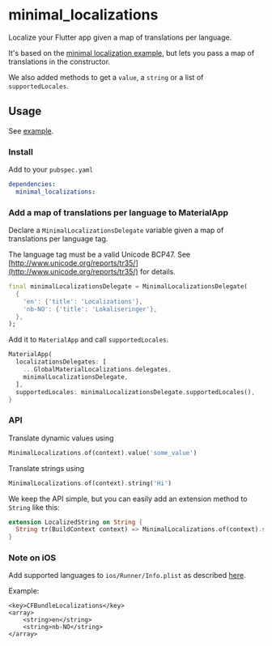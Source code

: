 # minimal_localizations

Localize your Flutter app given a map of translations per language.

It's based on the [minimal localization example](https://github.com/flutter/website/tree/main/examples/internationalization/minimal), but lets you pass a map of translations in the constructor.

We also added methods to get a `value`, a `string` or a list of `supportedLocales`.

## Usage

See [example](example).

### Install

Add to your `pubspec.yaml`

```yaml
dependencies:
  minimal_localizations:
```

### Add a map of translations per language to MaterialApp

Declare a `MinimalLocalizationsDelegate` variable given a map of translations
per language tag.

The language tag must be a valid Unicode BCP47. See [http://www.unicode.org/reports/tr35/](http://www.unicode.org/reports/tr35/) for details.

```Dart
final minimalLocalizationsDelegate = MinimalLocalizationsDelegate(
  {
    'en': {'title': 'Localizations'},
    'nb-NO': {'title': 'Lokaliseringer'},
  },
);
```

Add it to `MaterialApp` and call `supportedLocales`.

```Dart
MaterialApp(
  localizationsDelegates: [
    ...GlobalMaterialLocalizations.delegates,
    minimalLocalizationsDelegate,
  ],
  supportedLocales: minimalLocalizationsDelegate.supportedLocales(),
}
```

### API

Translate dynamic values using

```Dart
MinimalLocalizations.of(context).value('some_value')
```

Translate strings using

```Dart
MinimalLocalizations.of(context).string('Hi')
```

We keep the API simple, but you can easily add an extension method to `String`
like this:

```Dart
extension LocalizedString on String {
  String tr(BuildContext context) => MinimalLocalizations.of(context).string(this);
}
```

### Note on **iOS**

Add supported languages to `ios/Runner/Info.plist` as described
[here](https://flutter.dev/docs/development/accessibility-and-localization/internationalization#specifying-supportedlocales).

Example:

```
<key>CFBundleLocalizations</key>
<array>
	<string>en</string>
	<string>nb-NO</string>
</array>
```